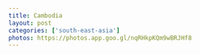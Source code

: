 ```yaml
---
title: Cambodia
layout: post
categories: ['south-east-asia']
photos: https://photos.app.goo.gl/nqRHkpKQm9wBRJHf8
---
```

